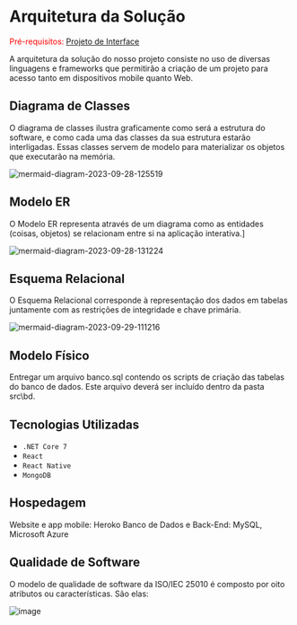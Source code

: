 # Arquitetura da Solução

<span style="color:red">Pré-requisitos: <a href="3-Projeto de Interface.md"> Projeto de Interface</a></span>

A arquitetura da solução do nosso projeto consiste no uso de diversas linguagens e frameworks que permitirão a criação de um projeto para acesso tanto em dispositivos mobile quanto Web. 

## Diagrama de Classes

O diagrama de classes ilustra graficamente como será a estrutura do software, e como cada uma das classes da sua estrutura estarão interligadas. Essas classes servem de modelo para materializar os objetos que executarão na memória.

![mermaid-diagram-2023-09-28-125519](https://github.com/ICEI-PUC-Minas-PMV-ADS/pmv-ads-2023-2-e4-proj-infra-t6-family-spend/assets/103543979/01346177-f1cc-4ca0-b863-fa5c399129df)

## Modelo ER

O Modelo ER representa através de um diagrama como as entidades (coisas, objetos) se relacionam entre si na aplicação interativa.]

![mermaid-diagram-2023-09-28-131224](https://github.com/ICEI-PUC-Minas-PMV-ADS/pmv-ads-2023-2-e4-proj-infra-t6-family-spend/assets/103543979/d84c5449-63e2-4f01-96d3-940ef2c764b1)

## Esquema Relacional

O Esquema Relacional corresponde à representação dos dados em tabelas juntamente com as restrições de integridade e chave primária.
 
![mermaid-diagram-2023-09-29-111216](https://github.com/ICEI-PUC-Minas-PMV-ADS/pmv-ads-2023-2-e4-proj-infra-t6-family-spend/assets/103543979/5061d6b0-d1fd-44f1-9d5d-0ac7c9defe45)

## Modelo Físico

Entregar um arquivo banco.sql contendo os scripts de criação das tabelas do banco de dados. Este arquivo deverá ser incluído dentro da pasta src\bd.

## Tecnologias Utilizadas


- `.NET Core 7`
- `React`
- `React Native`
- `MongoDB`


## Hospedagem

Website e app mobile: Heroko
Banco de Dados e Back-End: MySQL, Microsoft Azure

## Qualidade de Software

O modelo de qualidade de software da ISO/IEC 25010 é composto por oito atributos ou características. São elas:

![image](https://github.com/ICEI-PUC-Minas-PMV-ADS/pmv-ads-2023-2-e4-proj-infra-t6-family-spend/assets/103543979/e05d193c-4f87-4244-bf9b-77e6af3fd1d3)

